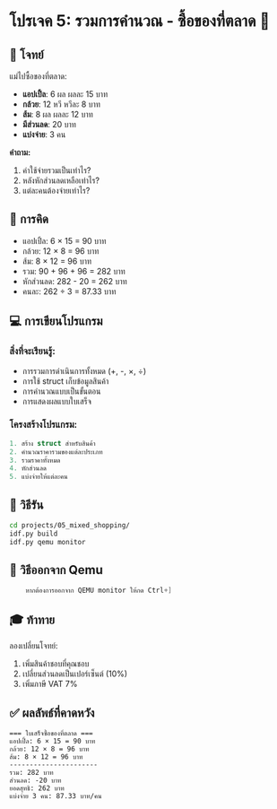 # โปรเจค 5: รวมการคำนวณ - ซื้อของที่ตลาด 🛒

## 🎯 โจทย์
แม่ไปซื้อของที่ตลาด:
- **แอปเปิ้ล**: 6 ผล ผลละ 15 บาท
- **กล้วย**: 12 หวี หวีละ 8 บาท  
- **ส้ม**: 8 ผล ผลละ 12 บาท
- **มีส่วนลด**: 20 บาท
- **แบ่งจ่าย**: 3 คน

**คำถาม:** 
1. ค่าใช้จ่ายรวมเป็นเท่าไร?
2. หลังหักส่วนลดเหลือเท่าไร?
3. แต่ละคนต้องจ่ายเท่าไร?

## 🧮 การคิด
- แอปเปิ้ล: 6 × 15 = 90 บาท
- กล้วย: 12 × 8 = 96 บาท
- ส้ม: 8 × 12 = 96 บาท
- รวม: 90 + 96 + 96 = 282 บาท
- หักส่วนลด: 282 - 20 = 262 บาท
- คนละ: 262 ÷ 3 = 87.33 บาท

## 💻 การเขียนโปรแกรม

### สิ่งที่จะเรียนรู้:
- การรวมการดำเนินการทั้งหมด (+, -, ×, ÷)
- การใช้ struct เก็บข้อมูลสินค้า
- การคำนวณแบบเป็นขั้นตอน
- การแสดงผลแบบใบเสร็จ

### โครงสร้างโปรแกรม:
```c
1. สร้าง struct สำหรับสินค้า
2. คำนวณราคารวมของแต่ละประเภท
3. รวมราคาทั้งหมด
4. หักส่วนลด
5. แบ่งจ่ายให้แต่ละคน
```

## 🚀 วิธีรัน

```bash
cd projects/05_mixed_shopping/
idf.py build
idf.py qemu monitor
```
## 🚪 วิธีออกจาก Qemu
``` c
    หากต้องการออกจาก QEMU monitor ให้กด Ctrl+]
``` 

## 🎓 ท้าทาย

ลองเปลี่ยนโจทย์:
1. เพิ่มสินค้าชอบที่คุณชอบ
2. เปลี่ยนส่วนลดเป็นเปอร์เซ็นต์ (10%)
3. เพิ่มภาษี VAT 7%

## ✅ ผลลัพธ์ที่คาดหวัง

```
=== ใบเสร็จซื้อของที่ตลาด ===
แอปเปิ้ล: 6 × 15 = 90 บาท
กล้วย: 12 × 8 = 96 บาท  
ส้ม: 8 × 12 = 96 บาท
----------------------
รวม: 282 บาท
ส่วนลด: -20 บาท
ยอดสุทธิ: 262 บาท
แบ่งจ่าย 3 คน: 87.33 บาท/คน
```
